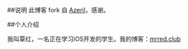 ##说明
此博客 fork 自 [Azeril](http://azeril.me/)，感谢。

##个人介绍

我叫覃红，一名正在学习iOS开发的学生。我的博客：[mrred.club](http://mrred.club/)
